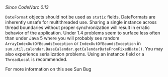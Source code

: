 
*Since CodeNarc 0.13*

`DateFormat` objects should not be used as `static` fields. DateFormats are inherently unsafe for multithreaded use. Sharing a
single instance across thread boundaries without proper synchronization will result in erratic behavior of the application.
Under 1.4 problems seem to surface less often than under Java 5 where you will probably see random `ArrayIndexOutOfBoundsException`
or `IndexOutOfBoundsException` in `sun.util.calendar.BaseCalendar.getCalendarDateFromFixedDate()`. You may also experience
serialization problems. Using an instance field or a `ThreadLocal` is recommended.

For more information on this see Sun Bug